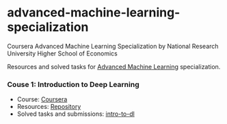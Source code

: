 # advanced-machine-learning-specialization
Coursera Advanced Machine Learning Specialization by National Research University Higher School of Economics

Resources and solved tasks for [Advanced Machine Learning](https://www.coursera.org/specializations/aml?) specialization.

### Couse 1: Introduction to Deep Learning
- Course: [Coursera](https://www.coursera.org/learn/intro-to-deep-learning?specialization=aml)
- Resources: [Repository](https://github.com/hse-aml/intro-to-dl)
- Solved tasks and submissions: [intro-to-dl](intro-to-deep-learning)